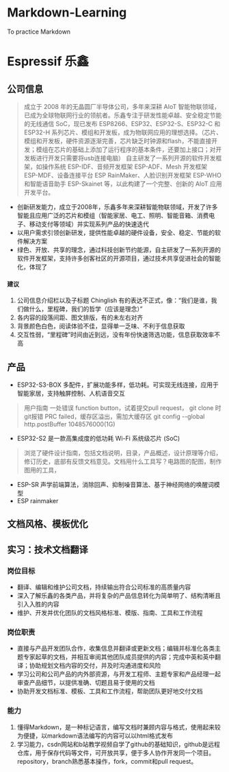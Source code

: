 # Markdown-Learning
To practice Markdown
# Espressif 乐鑫
## 公司信息
>  成立于 2008 年的无晶圆厂半导体公司，多年来深耕 AIoT 智能物联领域，已成为全球物联网行业的领航者。乐鑫专注于研发性能卓越、安全稳定节能的无线通信 SoC，现已发布 ESP8266、ESP32、ESP32-S、ESP32-C 和 ESP32-H 系列芯片、模组和开发板，成为物联网应用的理想选择。（芯片、模组和开发板，硬件资源逐渐完善，芯片缺乏时钟源和flash，不能直接开发；模组在芯片的基础上添加了运行程序的基本条件，还要加上接口；对开发板进行开发只需要将usb连接电脑）
> 自主研发了一系列开源的软件开发框架，如操作系统 ESP-IDF、音频开发框架 ESP-ADF、Mesh 开发框架 ESP-MDF、设备连接平台 ESP RainMaker、人脸识别开发框架 ESP-WHO 和智能语音助手 ESP-Skainet 等，以此构建了一个完整、创新的 AIoT 应用开发平台。 
- 创新研发能力，成立于2008年，乐鑫多年来深耕智能物联领域，开发了许多智能且应用广泛的芯片和模组（智能家居、电工、照明、智能音箱、消费电子、移动支付等领域）并实现系列产品的快速迭代
- 以用户需求引领创新研发，提供性能卓越的硬件设备，安全、稳定、节能的软件解决方案
- 绿色、开放、共享的理念，通过科技创新节约能源，自主研发了一系列开源的软件开发框架，支持许多创客社区的开源项目，通过技术共享促进社会的智能化，体现了

#### 建议
1. 公司信息介绍栏以及子标题 Chinglish 有的表达不正式，像：“我们是谁，我们做什么，里程碑，我们的哲学（应该是理念）”
2. 各内容的段落间距、图文排版，有的未左右对齐
3. 背景颜色白色，阅读体验不佳，显得单一乏味、不利于信息获取
4. 交互性弱，“里程碑”时间由近到远，没有年份快速筛选功能，信息获取效率不高
## 产品
- ESP32-S3-BOX 多配件，扩展功能多样，低功耗。可实现无线连接，应用于智能家居，支持触屏控制、人机语音交互
> 用户指南 一处错误 function button，试着提交pull request， git clone 时git报错 PRC failed，缓存区溢出，需加大缓存区 git config --global http.postBuffer 1048576000(1G)
- ESP32-S2 是一款高集成度的低功耗 Wi-Fi 系统级芯片 (SoC)
> 浏览了硬件设计指南，包括文档说明，目录，产品概述，设计原理等介绍，修订历史，底部有反馈文档意见。文档用什么工具写？电路图的配图，制作图用的工具，
- ESP-SR 声学前端算法，消除回声、抑制噪音算法、基于神经网络的唤醒词模型
- ESP rainmaker
## 文档风格、模板优化

## 实习：技术文档翻译
### 岗位目标
- 翻译、编辑和维护公司文档，持续输出符合公司标准的高质量内容
- 深入了解乐鑫的各类产品，并将复杂的产品信息转化为简单明了、结构清晰且引入入胜的内容
- 维护、开发并优化团队的文档风格标准、模版、指南、工具和工作流程

### 岗位职责
- 直接与产品开发团队合作，收集信息并翻译或更新文档；编辑并标准化各类主题专家起草的文档，并相互审阅其他团队成员提供的内容；完成中英和英中翻译；协助规划文档内容的交付，并及时沟通进度和风险
- 学习公司和公司产品的内外部资源，与开发工程师、主题专家和产品经理一起审查产品细节，以提供准确、切题且易于使用的文档
- 协助开发文档标准、模板、工具和工作流程，帮助团队更好地交付文档

### 能力
1. 懂得Markdown，是一种标记语言，编写文档时兼顾内容与格式，使用起来较为便捷，以markdown语法编写的内容可以以html格式发布
2. 学习能力，csdn网站和b站教学视频自学了github的基础知识，github是远程仓库，用于保存代码等文件，可开放共享，便于多人协作开发同一个项目。repository，branch熟悉基本操作，fork，commit和pull request。
